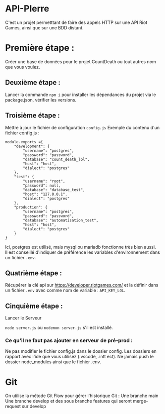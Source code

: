 # API-PIerre

C'est un projet permetttant de faire des appels HTTP sur une API Riot Games, ainsi que sur une BDD distant.

# Première étape :

Créer une base de données pour le projet CountDeath ou tout autres nom que vous voulez.

## Deuxième étape :

Lancer la commande `npm i` pour installer les dépendances du projet via le package.json, vérifier les versions.

## Troisième étape :

Mettre à jour le fichier de configuration `config.js`
Exemple du contenu d'un fichier config.js :

```
module.exports ={
    "development": {
        "username": "postgres",
        "password": "password",
        "database": "count_death_lol",
        "host": "host",
        "dialect": "postgres"
    },
    "test": {
        "username": "root",
        "password": null,
        "database": "database_test",
        "host": "127.0.0.1",
        "dialect": "postgres"
    },
    "production": {
        "username": "postgres",
        "password": "password",
        "database": "automatisation_test",
        "host": "host",
        "dialect": "postgres"
    }
}
```

Ici, postgres est utilisé, mais mysql ou mariadb fonctionne très bien aussi.<br>
Il est conseillé d'indiquer de préférence les variables d'environnement dans un fichier ```.env```.

## Quatrième étape :
Récupérer la clé api sur https://developer.riotgames.com/ et la définir dans un fichier ```.env``` avec comme nom de variable : ```API_KEY_LOL```.

## Cinquième étape :
 Lancer le Serveur 

`node server.js` ou `nodemon server.js` s'il est installé.


### Ce qu'il ne faut pas ajouter en serveur de pré-prod :

Ne pas modifier le fichier config.js dans le dossier config.
Les dossiers en rapport avec l'ide que vous utilisez (.vscode, .intt ect).
Ne jamais push le dossier node_modules ainsi que le fichier .env.


# Git

On utilise la métode Git Flow pour gérer l'historique Git : 
Une branche main
Une branche develop
et des sous branche features qui seront merge-request sur develop
